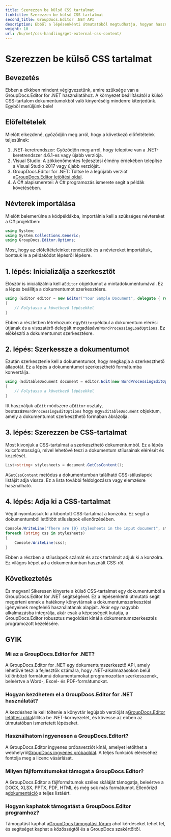 ```yaml
---
title: Szerezzen be külső CSS tartalmat
linktitle: Szerezzen be külső CSS tartalmat
second_title: GroupDocs.Editor .NET API
description: Ebből a lépésenkénti útmutatóból megtudhatja, hogyan használja a GroupDocs.Editor for .NET alkalmazást külső CSS-tartalom kinyerésére a dokumentumokból. Ideális dokumentumokat integráló fejlesztők számára.
weight: 10
url: /hu/net/css-handling/get-external-css-content/
---
```


# Szerezzen be külső CSS tartalmat

## Bevezetés
Ebben a cikkben mindent végigvezetünk, amire szüksége van a GroupDocs.Editor for .NET használatához. A környezet beállításától a külső CSS-tartalom dokumentumokból való kinyeréséig mindenre kiterjedünk. Egyből merüljünk bele!
## Előfeltételek
Mielőtt elkezdené, győződjön meg arról, hogy a következő előfeltételek teljesülnek:
1. .NET-keretrendszer: Győződjön meg arról, hogy telepítve van a .NET-keretrendszer 4.6.1-es vagy újabb verziója.
2. Visual Studio: A zökkenőmentes fejlesztési élmény érdekében telepítse a Visual Studio 2017 vagy újabb verzióját.
3.  GroupDocs.Editor for .NET: Töltse le a legújabb verziót a[GroupDocs.Editor letöltési oldal](https://releases.groupdocs.com/editor/net/).
4. A C# alapismeretei: A C# programozás ismerete segít a példák követésében.
## Névterek importálása
Mielőtt belemerülne a kódpéldákba, importálnia kell a szükséges névtereket a C# projektben:
```csharp
using System;
using System.Collections.Generic;
using GroupDocs.Editor.Options;
```
Most, hogy az előfeltételeinket rendeztük és a névtereket importáltuk, bontsuk le a példakódot lépésről lépésre.
## 1. lépés: Inicializálja a szerkesztőt
 Először is inicializálnia kell a`Editor` objektumot a mintadokumentumával. Ez a lépés beállítja a dokumentumot szerkesztésre.
```csharp
using (Editor editor = new Editor("Your Sample Document", delegate { return new WordProcessingLoadOptions(); }))
{
    // Folytassa a következő lépésekkel
}
```
 Ebben a részletben létrehozunk egy`Editor`például a dokumentum elérési útjának és a visszatérő delegált megadásával`WordProcessingLoadOptions`. Ez előkészíti a dokumentumot szerkesztésre.
## 2. lépés: Szerkessze a dokumentumot
Ezután szerkesztenie kell a dokumentumot, hogy megkapja a szerkeszthető állapotát. Ez a lépés a dokumentumot szerkeszthető formátumba konvertálja.
```csharp
using (EditableDocument document = editor.Edit(new WordProcessingEditOptions()))
{
    // Folytassa a következő lépésekkel
}
```
 Itt használjuk a`Edit` módszere a`Editor` osztály, beutazás`WordProcessingEditOptions` hogy egy`EditableDocument` objektum, amely a dokumentumot szerkeszthető formában ábrázolja.
## 3. lépés: Szerezzen be CSS-tartalmat
Most kivonjuk a CSS-tartalmat a szerkeszthető dokumentumból. Ez a lépés kulcsfontosságú, mivel lehetővé teszi a dokumentum stílusainak elérését és kezelését.
```csharp
List<string> stylesheets = document.GetCssContent();
```
 A`GetCssContent` metódus a dokumentumban található CSS-stíluslapok listáját adja vissza. Ez a lista további feldolgozásra vagy elemzésre használható.
## 4. lépés: Adja ki a CSS-tartalmat
Végül nyomtassuk ki a kibontott CSS-tartalmat a konzolra. Ez segít a dokumentumból letöltött stíluslapok ellenőrzésében.
```csharp
Console.WriteLine("There are {0} stylesheets in the input document", stylesheets.Count);
foreach (string css in stylesheets)
{
    Console.WriteLine(css);
}
```
Ebben a részben a stíluslapok számát és azok tartalmát adjuk ki a konzolra. Ez világos képet ad a dokumentumban használt CSS-ről.
## Következtetés
És megvan! Sikeresen kinyerte a külső CSS-tartalmat egy dokumentumból a GroupDocs.Editor for .NET segítségével. Ez a lépésenkénti útmutató segít megérteni ennek a hatékony könyvtárnak a dokumentumszerkesztési igényeinek megfelelő használatának alapjait. Akár egy nagyobb alkalmazásba integrálja, akár csak a képességeit kutatja, a GroupDocs.Editor robusztus megoldást kínál a dokumentumszerkesztés programozott kezelésére.
## GYIK
### Mi az a GroupDocs.Editor for .NET?
A GroupDocs.Editor for .NET egy dokumentumszerkesztő API, amely lehetővé teszi a fejlesztők számára, hogy .NET-alkalmazásokon belül különböző formátumú dokumentumokat programozottan szerkesszenek, beleértve a Word-, Excel- és PDF-formátumokat.
### Hogyan kezdhetem el a GroupDocs.Editor for .NET használatát?
 A kezdéshez le kell töltenie a könyvtár legújabb verzióját a[GroupDocs.Editor letöltési oldal](https://releases.groupdocs.com/editor/net/)állítsa be .NET-környezetét, és kövesse az ebben az útmutatóban ismertetett lépéseket.
### Használhatom ingyenesen a GroupDocs.Editort?
 A GroupDocs.Editor ingyenes próbaverziót kínál, amelyet letölthet a webhelyről[GroupDocs ingyenes próbaoldal](https://releases.groupdocs.com/). A teljes funkciók eléréséhez fontolja meg a licenc vásárlását.
### Milyen fájlformátumokat támogat a GroupDocs.Editor?
 A GroupDocs.Editor a fájlformátumok széles skáláját támogatja, beleértve a DOCX, XLSX, PPTX, PDF, HTML és még sok más formátumot. Ellenőrizd a[dokumentáció](https://tutorials.groupdocs.com/editor/net/) a teljes listáért.
### Hogyan kaphatok támogatást a GroupDocs.Editor programhoz?
 Támogatást kaphat a[GroupDocs támogatási fórum](https://forum.groupdocs.com/c/editor/20) ahol kérdéseket tehet fel, és segítséget kaphat a közösségtől és a GroupDocs szakértőitől.